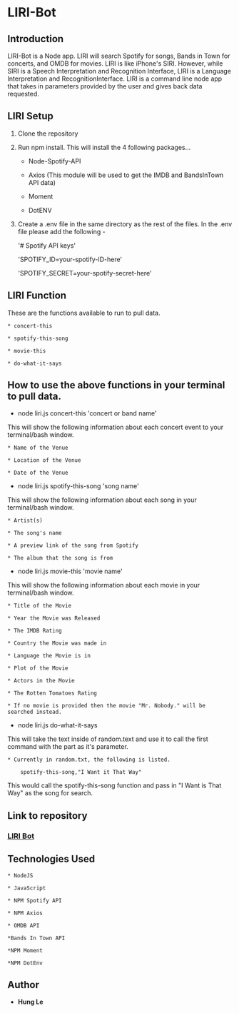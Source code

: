 # LIRI-Bot


## Introduction

LIRI-Bot is a Node app. LIRI will search Spotify for songs, Bands in Town for concerts, and OMDB for movies. LIRI is like iPhone's SIRI. However, while SIRI is a Speech Interpretation and Recognition Interface, LIRI is a Language Interpretation and RecognitionInterface. LIRI is a command line node app that takes in parameters provided by the user and gives back data requested. 


## LIRI Setup

1. Clone the repository
2. Run npm install. This will install the 4 following packages...

    * Node-Spotify-API

    * Axios (This module will be used to get the IMDB and BandsInTown API data)
    
    * Moment

    * DotENV

3. Create a .env file in the same directory as the rest of the files. In the .env file please add the following -

    '# Spotify API keys'

    'SPOTIFY_ID=your-spotify-ID-here'

    'SPOTIFY_SECRET=your-spotify-secret-here'


## LIRI Function

These are the functions available to run to pull data.

    * concert-this

    * spotify-this-song

    * movie-this

    * do-what-it-says


## How to use the above functions in your terminal to pull data.

* node liri.js concert-this 'concert or band name'

This will show the following information about each concert event to your terminal/bash window.

    * Name of the Venue

    * Location of the Venue

    * Date of the Venue


*  node liri.js spotify-this-song 'song name'

This will show the following information about each song in your terminal/bash window.

    * Artist(s)

    * The song's name

    * A preview link of the song from Spotify

    * The album that the song is from


* node liri.js movie-this 'movie name'

This will show the following information about each movie in your terminal/bash window.

    * Title of the Movie

    * Year the Movie was Released

    * The IMDB Rating

    * Country the Movie was made in

    * Language the Movie is in

    * Plot of the Movie

    * Actors in the Movie

    * The Rotten Tomatoes Rating

    * If no movie is provided then the movie "Mr. Nobody." will be searched instead.


* node liri.js do-what-it-says

This will take the text inside of random.text and use it to call the first command with the part as it's parameter.

    * Currently in random.txt, the following is listed.

        spotify-this-song,"I Want it That Way"

This would call the spotify-this-song function and pass in "I Want is That Way" as the song for search. 


<!-- Screen shot/video to go here -->


## Link to repository

### **[LIRI Bot](https://github.com/hungle913/liri-node-app.git)**


## Technologies Used

    * NodeJS

    * JavaScript

    * NPM Spotify API

    * NPM Axios

    * OMDB API

    *Bands In Town API

    *NPM Moment

    *NPM DotEnv


## Author

- **Hung Le**